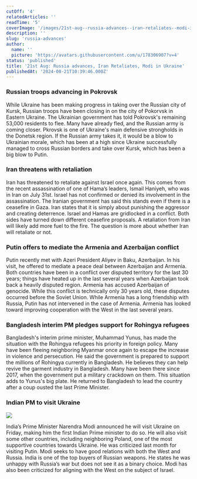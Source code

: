 ```yaml
---
cutOff: '4'
relatedArticles: ''
readTime: '5'
coverImage: '/images/21st-aug--russia-advances--iran-retaliates--modi-in-ukraine-c5Nz.jpg'
description: ''
slug: 'russia-advances'
author:
  name: ''
  picture: 'https://avatars.githubusercontent.com/u/178306907?v=4'
status: 'published'
title: '21st Aug: Russia advances, Iran Retaliates, Modi in Ukraine'
publishedAt: '2024-08-21T10:39:46.000Z'
---
```


### Russian troops advancing in Pokrovsk

While Ukraine has been making progress in taking over the Russian city of Kursk, Russian troops have been closing in on the city of Pokorvsk in Eastern Ukraine. The Ukrainian government has told Pokrovsk's remaining 53,000 residents to flee. Many have already fled, and the Russian army is coming closer. Pkrovsk is one of Ukraine's main defensive strongholds in the Donetsk region. If the Russian army takes it, it would be a blow to Ukrainian morale, which has been at a high since Ukraine successfully managed to cross Russian borders and take over Kursk, which has been a big blow to Putin.

### Iran threatens with retaliation

Iran has threatened to retaliate against Israel once again. This comes from the recent assassination of one of Hama’s leaders, Ismail Haniyeh, who was in Iran on July 31st. Israel has not confirmed or denied its involvement in the assassination. The Iranian government has said this stands even if there is a ceasefire in Gaza. Iran states that it is simply about punishing the aggressor and creating deterrence. Israel and Hamas are gridlocked in a conflict. Both sides have turned down different ceasefire proposals. A retaliation from Iran will likely add more fuel to the fire. The question is more about whether Iran will retaliate or not.

### Putin offers to mediate the Armenia and Azerbaijan conflict

Putin recently met with Azeri President Aliyev in Baku, Azerbaijan. In his visit, he offered to mediate a peace deal between Azerbaijan and Armenia. Both countries have been in a conflict over disputed territory for the last 30 years; things have heated up in the last several years when Azerbaijan took back a heavily disputed region. Armenia has accused Azerbaijan of genocide. While this conflict is technically only 30 years old, these disputes occurred before the Soviet Union. While Armenia has a long friendship with Russia, Putin has not intervened in the case of Armenia. Armenia has looked toward improving cooperation with the West in the last several years.

### Bangladesh interim PM pledges support for Rohingya refugees

Bangladesh's interim prime minister, Muhammad Yunus, has made the situation with the Rohingya refugees his priority in foreign policy. Many have been fleeing neighboring Myanmar once again to escape the increase in violence and persecution. He said the government is prepared to support the millions of Rohingya currently in Bangladesh. He believes they can help revive the garment industry in Bangladesh. Many have been there since 2017, when the government put a military crackdown on them. This situation adds to Yunus's big plate. He returned to Bangladesh to lead the country after a coup ousted the last Prime Minister.

### Indian PM to visit Ukraine

![](/images/21st-aug--russia-advances--iran-retaliates--modi-in-ukraine-M3MD.jpg)

India’s Prime Minister Narendra Modi announced he will visit Ukraine on Friday, making him the first Indian Prime minister to do so. He will also visit some other countries, including neighboring Poland, one of the most supportive countries towards Ukraine. He was criticized last month for visiting Putin. Modi seeks to have good relations with both the West and Russia. India is one of the top buyers of Russian weapons. He states he was unhappy with Russia’s war but does not see it as a binary choice. Modi has also been criticized for aligning with the West on the subject of Israel.